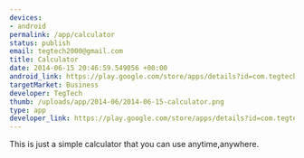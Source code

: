 ```yaml
--- 
devices: 
- android
permalink: /app/calculator
status: publish
email: tegtech2000@gmail.com
title: Calculator
date: 2014-06-15 20:46:59.549056 +00:00
android_link: https://play.google.com/store/apps/details?id=com.tegtech.calculator
targetMarket: Business
developer: TegTech
thumb: /uploads/app/2014-06/2014-06-15-calculator.png
type: app
developer_link: https://play.google.com/store/apps/details?id=com.tegtech.calculator
---
```


This is just a simple calculator that you can use anytime,anywhere.

